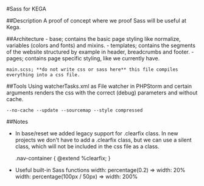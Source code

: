 #Sass for KEGA

##Description
A proof of concept where we proof Sass will be useful at Kega.

##Architecture
	- base; contains the basic page styling like normalize, variables (colors and fonts) and mixins.
	- templates; contains the segments of the website structured by example in header, breadcrumbs and footer.
	- pages; contains page specific styling, like we currently have.

	main.scss; **do not write css or sass here** this file compiles everything into a css file.

##Tools
Using watcherTasks.xml as File watcher in PHPStorm and certain arguments renders the css with the correct (debug) parameters and without cache.

	--no-cache --update --sourcemap --style compressed


##Notes
- In base/reset we added legacy support for .clearfix class. In new projects we don't have to add a .clearfix class, but we can use a silent class, which will not be included in the css file as a class.


	.nav-container {
		@extend %clearfix;
	}
	
- Useful built-in Sass functions
	width: percentage(0.2) => width: 20%
	width: percentage(100px / 50px) => width: 200%
